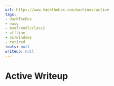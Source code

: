 ```yaml
---
url: https://www.hackthebox.com/machines/active
tags:
- HackTheBox
- easy
- msof/mod7/class2
- offline
- os/windows
- retired
tools: null
writeup: null
---
```


# Active Writeup
